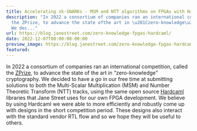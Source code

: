 ```yaml
---
title: Accelerating zk-SNARKs - MSM and NTT algorithms on FPGAs with Hardcaml
description: "In 2022 a consortium of companies ran an international competition,called
  the ZPrize, to advance the state ofthe art in \u201Czero-knowledge\u201D cryptography.
  We dec..."
url: https://blog.janestreet.com/zero-knowledge-fpgas-hardcaml/
date: 2022-12-07T00:00:00-00:00
preview_image: https://blog.janestreet.com/zero-knowledge-fpgas-hardcaml/hardcaml-zprize.jpg
featured:
---
```


<p>In 2022 a consortium of companies ran an international competition,
called the <a href="https://www.zprize.io/">ZPrize</a>, to advance the state of
the art in &ldquo;zero-knowledge&rdquo; cryptography. We decided to have a go in
our free time at submitting solutions to both the Multi-Scalar
Multiplication (MSM) and Number Theoretic Transform (NTT) tracks,
using the same open source <a href="https://hardcaml.com/">Hardcaml</a> libraries
that Jane Street uses for our own FPGA development. We believe by
using Hardcaml we were able to more efficiently and robustly come up
with designs in the short competition period. These designs also
interact with the standard vendor RTL flow and so we hope they will be
useful to others.</p>


